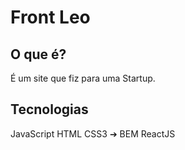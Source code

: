 # Front Leo

## O que é?
É um site que fiz para uma Startup.

## Tecnologias
JavaScript
HTML
CSS3 ➔ BEM
ReactJS
